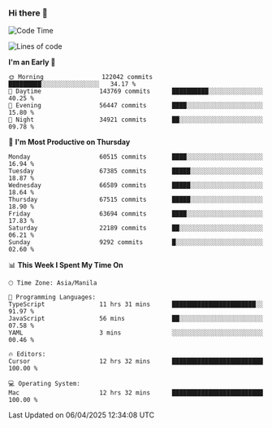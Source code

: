 ### Hi there 👋

<!--START_SECTION:waka-->
![Code Time](http://img.shields.io/badge/Code%20Time-5%2C983%20hrs%2042%20mins-blue)

![Lines of code](https://img.shields.io/badge/From%20Hello%20World%20I%27ve%20Written-128.9%20million%20lines%20of%20code-blue)

**I'm an Early 🐤** 

```text
🌞 Morning                122042 commits      █████████░░░░░░░░░░░░░░░░   34.17 % 
🌆 Daytime                143769 commits      ██████████░░░░░░░░░░░░░░░   40.25 % 
🌃 Evening                56447 commits       ████░░░░░░░░░░░░░░░░░░░░░   15.80 % 
🌙 Night                  34921 commits       ██░░░░░░░░░░░░░░░░░░░░░░░   09.78 % 
```
📅 **I'm Most Productive on Thursday** 

```text
Monday                   60515 commits       ████░░░░░░░░░░░░░░░░░░░░░   16.94 % 
Tuesday                  67385 commits       █████░░░░░░░░░░░░░░░░░░░░   18.87 % 
Wednesday                66589 commits       █████░░░░░░░░░░░░░░░░░░░░   18.64 % 
Thursday                 67515 commits       █████░░░░░░░░░░░░░░░░░░░░   18.90 % 
Friday                   63694 commits       ████░░░░░░░░░░░░░░░░░░░░░   17.83 % 
Saturday                 22189 commits       ██░░░░░░░░░░░░░░░░░░░░░░░   06.21 % 
Sunday                   9292 commits        █░░░░░░░░░░░░░░░░░░░░░░░░   02.60 % 
```


📊 **This Week I Spent My Time On** 

```text
🕑︎ Time Zone: Asia/Manila

💬 Programming Languages: 
TypeScript               11 hrs 31 mins      ███████████████████████░░   91.97 % 
JavaScript               56 mins             ██░░░░░░░░░░░░░░░░░░░░░░░   07.58 % 
YAML                     3 mins              ░░░░░░░░░░░░░░░░░░░░░░░░░   00.46 % 

🔥 Editors: 
Cursor                   12 hrs 32 mins      █████████████████████████   100.00 % 

💻 Operating System: 
Mac                      12 hrs 32 mins      █████████████████████████   100.00 % 
```


 Last Updated on 06/04/2025 12:34:08 UTC
<!--END_SECTION:waka-->


<!--
**rad182/rad182** is a ✨ _special_ ✨ repository because its `README.md` (this file) appears on your GitHub profile.

Here are some ideas to get you started:

- 🔭 I’m currently working on ...
- 🌱 I’m currently learning ...
- 👯 I’m looking to collaborate on ...
- 🤔 I’m looking for help with ...
- 💬 Ask me about ...
- 📫 How to reach me: ...
- 😄 Pronouns: ...
- ⚡ Fun fact: ...
-->
